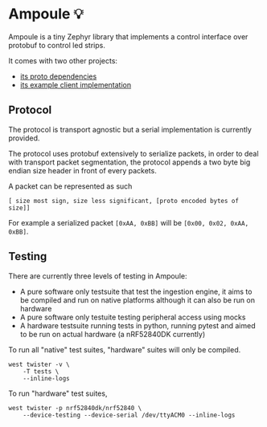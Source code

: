 # Ampoule 💡

Ampoule is a tiny Zephyr library that implements a control interface over protobuf to control led strips. 

It comes with two other projects: 
+ [its proto dependencies](https://github.com/ldenefle/ampoule-protos)
+ [its example client implementation](https://github.com/ldenefle/ampoule-cli)

## Protocol

The protocol is transport agnostic but a serial implementation is currently provided.

The protocol uses protobuf extensively to serialize packets, in order to deal with transport packet segmentation, the protocol appends a two byte big endian size header in front of every packets.

A packet can be represented as such
```
[ size most sign, size less significant, [proto encoded bytes of size]]
```

For example a serialized packet `[0xAA, 0xBB]` will be `[0x00, 0x02, 0xAA, 0xBB]`.

## Testing

There are currently three levels of testing in Ampoule: 
+ A pure software only testsuite that test the ingestion engine, it aims to be compiled and run on native platforms although it can also be run on hardware
+ A pure software only testuite testing peripheral access using mocks 
+ A hardware testsuite running tests in python, running pytest and aimed to be run on actual hardware (a nRF52840DK currently)

To run all "native" test suites, "hardware" suites will only be compiled.

```
west twister -v \
    -T tests \
    --inline-logs
```

To run "hardware" test suites,

```
west twister -p nrf52840dk/nrf52840 \
    --device-testing --device-serial /dev/ttyACM0 --inline-logs
```
